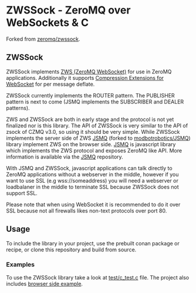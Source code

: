 # ZWSSock - ZeroMQ over WebSockets & C

Forked from [zeromq/zwssock](https://github.com/zeromq/zwssock).


## ZWSSock

ZWSSock implements [ZWS (ZeroMQ WebSocket)](http://rfc.zeromq.org/spec:39) for use in ZeroMQ applications. Additionally it supports [Compression Extensions for WebSocket](https://tools.ietf.org/html/draft-ietf-hybi-permessage-compression-28) for per message deflate.

ZWSSock currently implements the ROUTER pattern. The PUBLISHER pattern is next to come (JSMQ implements the SUBSCRIBER and DEALER patterns).


ZWS and ZWSSock are both in early stage and the protocol is not yet finalized nor is this library.
The API of ZWSSock is very similar to the API of zsock of CZMQ v3.0, so using it should be very simple.
While ZWSSock implements the server side of ZWS [JSMQ](https://github.com/zeromq/JSMQ) (forked to [modbotrobotics/JSMQ](https://github.com/modbotrobotics/JSMQ)) library implement ZWS on the browser side. 
[JSMQ](https://github.com/zeromq/JSMQ) is javascript library which implements the ZWS protocol and exposes ZeroMQ like API. More information is available via the [JSMQ](https://github.com/zeromq/JSMQ) repository.


With JSMQ and ZWSSock, javascript applications can talk directly to ZeroMQ applications without a webserver in the middle, however if you want to use SSL (e.g wss://someaddress) you will need a webserver or loadbalaner in the middle to terminate SSL because ZWSSock does not support SSL.

Please note that when using WebSocket it is recommended to do it over SSL because not all firewalls likes non-text protocols over port 80.



## Usage

To include the library in your project, use the prebuilt conan package or recipe, or clone this repository and build from source.


### Examples

To use the ZWSSock library take a look at [test/c_test.c](https://github.com/modbotrobotics/zwssock/blob/master/test/c_test.c) file.
The project also includes [browser side example](https://github.com/modbotrobotics/zwssock/blob/master/test/example.html).
